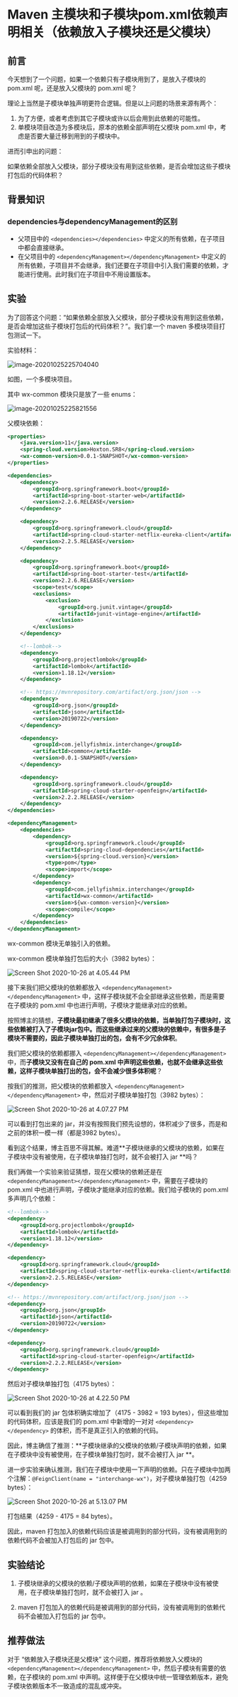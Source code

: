 # Maven 主模块和子模块pom.xml依赖声明相关（依赖放入子模块还是父模块）



## 前言

今天想到了一个问题，如果一个依赖只有子模块用到了，是放入子模块的 pom.xml 呢，还是放入父模块的 pom.xml 呢？

理论上当然是子模块单独声明更符合逻辑。但是以上问题的场景来源有两个：

1. 为了方便，或者考虑到其它子模块或许以后会用到此依赖的可能性。
2. 单模块项目改造为多模块后，原本的依赖全部声明在父模块 pom.xml 中，考虑是否要大量迁移到用到的子模块中。

进而引申出的问题：

如果依赖全部放入父模块，部分子模块没有用到这些依赖，是否会增加这些子模块打包后的代码体积？



## 背景知识

### dependencies与dependencyManagement的区别

- 父项目中的 `<dependencies></dependencies>` 中定义的所有依赖，在子项目中都会直接继承。
- 在父项目中的 `<dependencyManagement></dependencyManagement>` 中定义的所有依赖，子项目并不会继承，我们还要在子项目中引入我们需要的依赖，才能进行使用。此时我们在子项目中不用设置版本。



## 实验

为了回答这个问题：“如果依赖全部放入父模块，部分子模块没有用到这些依赖，是否会增加这些子模块打包后的代码体积？”。我们拿一个 maven 多模块项目打包测试一下。

实验材料：

![image-20201025225704040](https://image-hosting.jellyfishmix.com/20201025225704.png)



如图，一个多模块项目。

其中 wx-common 模块只是放了一些 enums：

![image-20201025225821556](https://image-hosting.jellyfishmix.com/20201025225821.png)



父模块依赖：

```xml
<properties>
    <java.version>11</java.version>
    <spring-cloud.version>Hoxton.SR8</spring-cloud.version>
    <wx-common-version>0.0.1-SNAPSHOT</wx-common-version>
</properties>

<dependencies>
    <dependency>
        <groupId>org.springframework.boot</groupId>
        <artifactId>spring-boot-starter-web</artifactId>
        <version>2.2.6.RELEASE</version>
    </dependency>

    <dependency>
        <groupId>org.springframework.cloud</groupId>
        <artifactId>spring-cloud-starter-netflix-eureka-client</artifactId>
        <version>2.2.5.RELEASE</version>
    </dependency>

    <dependency>
        <groupId>org.springframework.boot</groupId>
        <artifactId>spring-boot-starter-test</artifactId>
        <version>2.2.6.RELEASE</version>
        <scope>test</scope>
        <exclusions>
            <exclusion>
                <groupId>org.junit.vintage</groupId>
                <artifactId>junit-vintage-engine</artifactId>
            </exclusion>
        </exclusions>
    </dependency>

    <!--lombok-->
    <dependency>
        <groupId>org.projectlombok</groupId>
        <artifactId>lombok</artifactId>
        <version>1.18.12</version>
    </dependency>

    <!-- https://mvnrepository.com/artifact/org.json/json -->
    <dependency>
        <groupId>org.json</groupId>
        <artifactId>json</artifactId>
        <version>20190722</version>
    </dependency>

    <dependency>
        <groupId>com.jellyfishmix.interchange</groupId>
        <artifactId>common</artifactId>
        <version>0.0.1-SNAPSHOT</version>
    </dependency>

    <dependency>
        <groupId>org.springframework.cloud</groupId>
        <artifactId>spring-cloud-starter-openfeign</artifactId>
        <version>2.2.2.RELEASE</version>
    </dependency>
</dependencies>

<dependencyManagement>
    <dependencies>
        <dependency>
            <groupId>org.springframework.cloud</groupId>
            <artifactId>spring-cloud-dependencies</artifactId>
            <version>${spring-cloud.version}</version>
            <type>pom</type>
            <scope>import</scope>
        </dependency>
        <dependency>
            <groupId>com.jellyfishmix.interchange</groupId>
            <artifactId>wx-common</artifactId>
            <version>${wx-common-version}</version>
            <scope>compile</scope>
        </dependency>
    </dependencies>
</dependencyManagement>
```



wx-common 模块无单独引入的依赖。

wx-common 模块单独打包后的大小（3982 bytes）：

![Screen Shot 2020-10-26 at 4.05.44 PM](https://image-hosting.jellyfishmix.com/20201026160842.png)



接下来我们把父模块的依赖都放入 `<dependencyManagement></dependencyManagement>` 中，这样子模块就不会全部继承这些依赖，而是需要在子模块的 pom.xml 中也进行声明，子模块才能继承对应的依赖。

按照博主的猜想，**子模块最初继承了很多父模块的依赖，当单独打包子模块时，这些依赖被打入了子模块jar包中。而这些继承过来的父模块的依赖中，有很多是子模块不需要的，因此子模块单独打出的包，会有不少冗余体积**。

我们把父模块的依赖都挪入 `<dependencyManagement></dependencyManagement>` 中，而**子模块又没有在自己的 pom.xml 中声明这些依赖，也就不会继承这些依赖，这样子模块单独打出的包，会不会减少很多体积呢**？

按我们的推测，把父模块的依赖都放入 `<dependencyManagement></dependencyManagement>` 中，然后对子模块单独打包（3982 bytes）：

![Screen Shot 2020-10-26 at 4.07.27 PM](https://image-hosting.jellyfishmix.com/20201026161539.png)



可以看到打包出来的 jar，并没有按照我们预先设想的，体积减少了很多，而是和之前的体积一模一样（都是3982 bytes）。

看到这个结果，博主百思不得其解。难道**子模块继承的父模块的依赖，如果在子模块中没有被使用，在子模块单独打包时，就不会被打入 jar **吗？

我们再做一个实验来验证猜想，现在父模块的依赖还是在 `<dependencyManagement></dependencyManagement>` 中，需要在子模块的 pom.xml 中也进行声明，子模块才能继承对应的依赖。我们给子模块的 pom.xml 多声明几个依赖：

```xml
<!--lombok-->
<dependency>
    <groupId>org.projectlombok</groupId>
    <artifactId>lombok</artifactId>
    <version>1.18.12</version>
</dependency>

<dependency>
    <groupId>org.springframework.cloud</groupId>
    <artifactId>spring-cloud-starter-netflix-eureka-client</artifactId>
    <version>2.2.5.RELEASE</version>
</dependency>

<!-- https://mvnrepository.com/artifact/org.json/json -->
<dependency>
    <groupId>org.json</groupId>
    <artifactId>json</artifactId>
    <version>20190722</version>
</dependency>

<dependency>
    <groupId>org.springframework.cloud</groupId>
    <artifactId>spring-cloud-starter-openfeign</artifactId>
    <version>2.2.2.RELEASE</version>
</dependency>
```

然后对子模块单独打包（4175 bytes）：

![Screen Shot 2020-10-26 at 4.22.50 PM](https://image-hosting.jellyfishmix.com/20201026162340.png)



可以看到我们的 jar 包体积确实增加了（4175 - 3982 = 193 bytes），但这些增加的代码体积，应该是我们的 pom.xml 中新增的一对对 `<dependency></dependency>` 的体积，而不是真正引入的依赖的代码。

因此，博主确信了推测：**子模块继承的父模块的依赖/子模块声明的依赖，如果在子模块中没有被使用，在子模块单独打包时，就不会被打入 jar **。

进一步实验来确认推测，我们在子模块中使用一下声明的依赖。只在子模块中加两个注解：`@FeignClient(name = "interchange-wx")`，对子模块单独打包（4259 bytes）：

![Screen Shot 2020-10-26 at 5.13.07 PM](https://image-hosting.jellyfishmix.com/20201026232047.png)

打包结果（4259 - 4175 = 84 bytes）。

因此，maven 打包加入的依赖代码应该是被调用到的部分代码，没有被调用到的依赖代码不会被加入打包后的 jar 包中。



## 实验结论

1. 子模块继承的父模块的依赖/子模块声明的依赖，如果在子模块中没有被使用，在子模块单独打包时，就不会被打入 jar 。

2. maven 打包加入的依赖代码是被调用到的部分代码，没有被调用到的依赖代码不会被加入打包后的 jar 包中。



## 推荐做法

对于 “依赖放入子模块还是父模块” 这个问题，推荐将依赖放入父模块的  `<dependencyManagement></dependencyManagement>` 中，然后子模块有需要的依赖，在子模块的 pom.xml 中声明。这样便于在父模块中统一管理依赖版本，避免子模块依赖版本不一致造成的混乱或冲突。